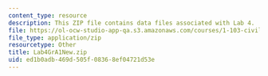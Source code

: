 ```yaml
---
content_type: resource
description: This ZIP file contains data files associated with Lab 4.
file: https://ol-ocw-studio-app-qa.s3.amazonaws.com/courses/1-103-civil-engineering-materials-laboratory-spring-2004/ed1b0adb469d505f08368ef04721d53e_Lab4GrA1New.zip
file_type: application/zip
resourcetype: Other
title: Lab4GrA1New.zip
uid: ed1b0adb-469d-505f-0836-8ef04721d53e
---
```

